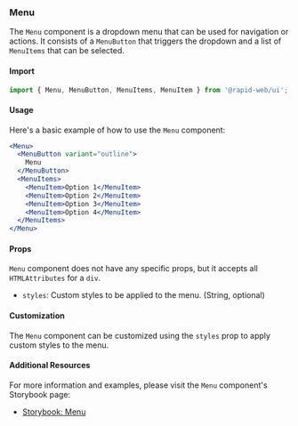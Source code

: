 ### Menu

The `Menu` component is a dropdown menu that can be used for navigation or actions. It consists of a `MenuButton` that triggers the dropdown and a list of `MenuItems` that can be selected.

#### Import
```jsx
import { Menu, MenuButton, MenuItems, MenuItem } from '@rapid-web/ui';
```

#### Usage

Here's a basic example of how to use the `Menu` component:
```jsx
<Menu>
  <MenuButton variant="outline">
    Menu
  </MenuButton>
  <MenuItems>
    <MenuItem>Option 1</MenuItem>
    <MenuItem>Option 2</MenuItem>
    <MenuItem>Option 3</MenuItem>
    <MenuItem>Option 4</MenuItem>
  </MenuItems>
</Menu>
```

#### Props

`Menu` component does not have any specific props, but it accepts all `HTMLAttributes` for a `div`.

-   `styles`: Custom styles to be applied to the menu. (String, optional)

#### Customization

The `Menu` component can be customized using the `styles` prop to apply custom styles to the menu.

#### Additional Resources

For more information and examples, please visit the `Menu` component's Storybook page:

-   [Storybook: Menu](https://storybook.rapid.cincinnati.ventures/?path=/docs/components-overlay-menu--primary)
